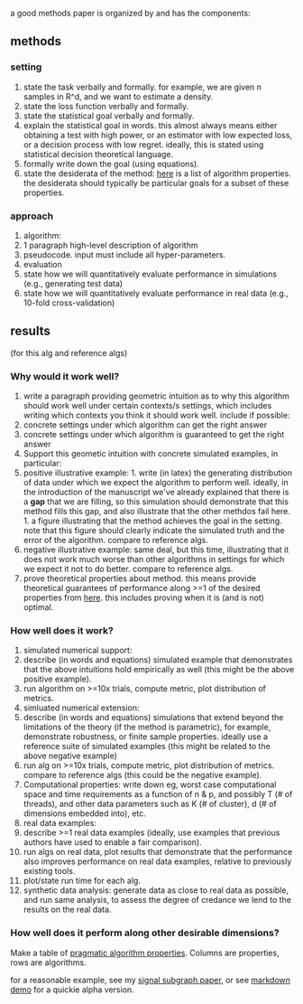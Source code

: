 a good methods paper is organized by and has the components:



## methods

### setting

1. state the task verbally and formally.  for example, we are given n samples in R^d, and we want to estimate a density.
1. state the loss function verbally and formally.
1. state the statistical goal verbally and formally.
  1. explain the statistical goal in words.  this almost always means either obtaining a test with high power, 
or an estimator with low expected loss, or a decision process with low regret.  ideally, this is stated using statistical decision theoretical language.
  1. formally write down the goal (using equations).
1. state the desiderata of the method: [here](https://github.com/neurodata/checklists/blob/master/algorithm_properties.md) is a list of algorithm properties.  the desiderata should typically be particular goals for a subset of these properties.

### approach

1. algorithm: 
  1. 1 paragraph high-level description of algorithm 
  1. pseudocode. input must include all hyper-parameters.
1. evaluation
  1. state how we will quantitatively evaluate performance in simulations (e.g., generating test data)
  1. state how we will quantitatively evaluate performance in real data (e.g., 10-fold cross-validation)
  

## results

(for this alg and reference algs)

### Why would it work well?

1. write a paragraph providing geometric intuition as to why this algorithm should work well under certain contexts/s settings, which includes writing which contexts you think it should work well.  include if possible:
  1. concrete settings under which algorithm can get the right answer
  1. concrete settings under which algorithm is guaranteed to get the right answer
1. Support this geometic intuition with concrete simulated examples, in particular: 
  1. positive illustrative example: 
    1. write (in latex) the generating distribution of data under which we expect the algorithm to perform well. ideally, in the introduction of the manuscript we've already explained that there is a **gap** that we are filling, so this simulation should demonstrate that this method fills this gap, and also illustrate that the other methdos fail here. 
    1. a figure illustrating that the method achieves the goal in the setting.  note that this figure should clearly indicate the simulated truth and the error of the algorithm. compare to reference algs.
  1. negative illustrative example: same deal, but this time, illustrating that it does not work much worse than other algorithms in settings for which we expect it not to do better. compare to reference algs.
1. prove theoretical properties about method. this means provide theoretical guarantees of performance along >=1 of the desired properties from [here](https://github.com/neurodata/checklists/blob/master/algorithm_properties.md). this includes proving when it is (and is not) optimal.


### How well does it work?


1. simulated numerical support: 
  1. describe (in words and equations) simulated example that demonstrates that the above intuitions hold empirically as well (this might be the above positive example).  
  1. run algorithm on >=10x trials, compute metric, plot distribution of metrics.
1. simluated numerical extension: 
  1. describe (in words and equations)  simulations that extend beyond the limitations of the theory (if the method is parametric), for example, demonstrate robustness, or finite sample properties. ideally use a reference suite of simulated examples (this might be related to the above negative example) 
  1. run alg on >=10x trials, compute metric, plot distribution of metrics. compare to reference algs (this could  be the negative example).
1. Computational properties: write down eg, worst case computational space and time requirements as a function of n & p, and possibly T (# of threads), and other data parameters such as K (# of cluster), d (# of dimensions embedded into), etc.
1. real data examples: 
  1. describe >=1 real data examples (ideally, use examples that previous authors have used to enable a fair comparison).
  1. run algs on real data, plot results that demonstrate that the performance also improves performance on real data examples, relative to previously existing tools.
  1. plot/state run time for each alg.
1. synthetic data analysis: generate data as close to real data as possible, and run same analysis, to assess the degree of credance we lend to the results on the real data.


### How well does it perform along other desirable dimensions?


Make a table of [pragmatic algorithm properties](https://github.com/neurodata/checklists/blob/master/algorithm_properties.md#pragmatic-properties). Columns are properties, rows are algorithms.


for a reasonable example, see my [signal subgraph paper](http://ieeexplore.ieee.org/document/6341752/), or see [markdown demo](https://github.com/neurodata/checklists/blob/master/Tutorials/MATLAB/algs_example/methods_paper_example.md) for a quickie alpha version.

